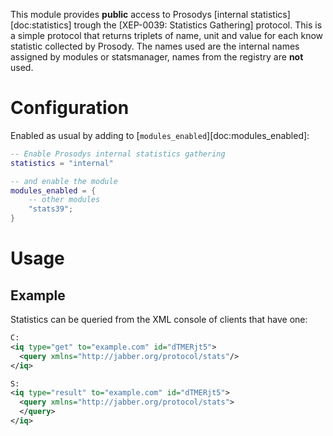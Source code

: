 This module provides **public** access to Prosodys
[internal statistics][doc:statistics] trough the
[XEP-0039: Statistics Gathering] protocol. This is a simple protocol
that returns triplets of name, unit and value for each know statistic
collected by Prosody. The names used are the internal names assigned by
modules or statsmanager, names from the registry are **not** used.

# Configuration

Enabled as usual by adding to [`modules_enabled`][doc:modules_enabled]:

```lua
-- Enable Prosodys internal statistics gathering
statistics = "internal"

-- and enable the module
modules_enabled = {
    -- other modules
    "stats39";
}
```

# Usage


## Example

Statistics can be queried from the XML console of clients that have one:

```xml
C:
<iq type="get" to="example.com" id="dTMERjt5">
  <query xmlns="http://jabber.org/protocol/stats"/>
</iq>

S:
<iq type="result" to="example.com" id="dTMERjt5">
  <query xmlns="http://jabber.org/protocol/stats">
  </query>
</iq>
```

